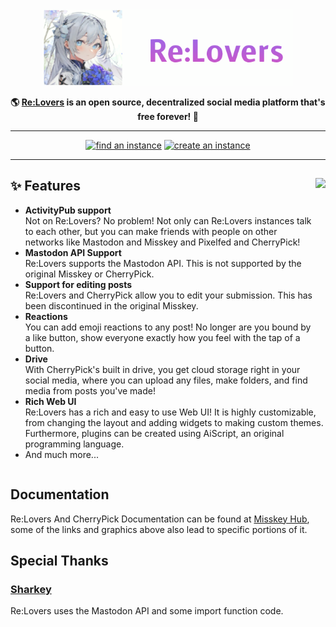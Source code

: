 <div align="center">
<a href="https://misskey-hub.net">
	<img src="./assets/relovers.png" alt="Re:Lovers logo" width="400"/>
</a>

**🌎 **[Re:Lovers](https://misskey-hub.net/)** is an open source, decentralized social media platform that's free forever! 🚀**

---

<a href="https://misskey-hub.net/instances.html">
		<img src="https://custom-icon-badges.herokuapp.com/badge/find_an-instance-acea31?logoColor=acea31&style=for-the-badge&logo=misskey&labelColor=363B40" alt="find an instance"/></a>

<a href="https://misskey-hub.net/docs/install.html">
		<img src="https://custom-icon-badges.herokuapp.com/badge/create_an-instance-FBD53C?logoColor=FBD53C&style=for-the-badge&logo=server&labelColor=363B40" alt="create an instance"/></a>

---

</div>

<div>

<a href="https://xn--931a.moe/"><img src="https://github.com/kokonect-link/cherrypick/blob/develop/assets/ai.png?raw=true" align="right" height="320px"/></a>

## ✨ Features
- **ActivityPub support**\
Not on Re:Lovers? No problem! Not only can Re:Lovers instances talk to each other, but you can make friends with people on other networks like Mastodon and Misskey and Pixelfed and CherryPick!
- **Mastodon API Support**\
Re:Lovers supports the Mastodon API. This is not supported by the original Misskey or CherryPick.
- **Support for editing posts**\
Re:Lovers and CherryPick allow you to edit your submission. This has been discontinued in the original Misskey.
- **Reactions**\
You can add emoji reactions to any post! No longer are you bound by a like button, show everyone exactly how you feel with the tap of a button.
- **Drive**\
With CherryPick's built in drive, you get cloud storage right in your social media, where you can upload any files, make folders, and find media from posts you've made!
- **Rich Web UI**\
	Re:Lovers has a rich and easy to use Web UI!
	It is highly customizable, from changing the layout and adding widgets to making custom themes.
	Furthermore, plugins can be created using AiScript, an original programming language.
- And much more...

</div>

<div style="clear: both;"></div>

## Documentation

Re:Lovers And CherryPick Documentation can be found at [Misskey Hub](https://misskey-hub.net/), some of the links and graphics above also lead to specific portions of it.

## Special Thanks

### [Sharkey](https://github.com/transfem-org/Sharkey)
Re:Lovers uses the Mastodon API and some import function code.

